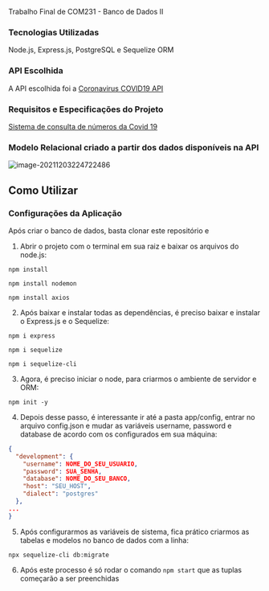 Trabalho Final de COM231 - Banco de Dados II



### Tecnologias Utilizadas

Node.js, Express.js, PostgreSQL e Sequelize ORM



### API Escolhida

A API escolhida foi a [Coronavirus COVID19 API](https://documenter.getpostman.com/view/10808728/SzS8rjbc#00030720-fae3-4c72-8aea-ad01ba17adf8)



### Requisitos e Especificações do Projeto

[Sistema de consulta de números da Covid 19](https://docs.google.com/document/d/1neDEdx3qQKZJbB2QRVFR94CtXXmDlEDb/edit?usp=sharing&ouid=104085836446388510855&rtpof=true&sd=true)



### Modelo Relacional criado a partir dos dados disponíveis na API

![image-20211203224722486](C:\Users\rtiof\AppData\Roaming\Typora\typora-user-images\image-20211203224722486.png)



## Como Utilizar

### Configurações da Aplicação

Após criar o banco de dados, basta clonar este repositório e

1. Abrir o projeto com o terminal em sua raiz e baixar os arquivos do node.js:

`npm install`

`npm install nodemon`

`npm install axios`

2. Após baixar e instalar todas as dependências, é preciso baixar e instalar o Express.js e o Sequelize:

`npm i express`

`npm i sequelize`

`npm i sequelize-cli`

3. Agora, é preciso iniciar o node, para criarmos o ambiente de servidor e ORM:

`npm init -y`

4. Depois desse passo, é interessante ir até a pasta app/config, entrar no arquivo config.json e mudar as variáveis username, password e database de acordo com os configurados em sua máquina:

```json
{
  "development": {
    "username": NOME_DO_SEU_USUARIO,
    "password": SUA_SENHA,
    "database": NOME_DO_SEU_BANCO,
    "host": "SEU_HOST",
    "dialect": "postgres"
  },
...
}
```

5. Após configurarmos as variáveis de sistema, fica prático criarmos as tabelas e modelos no banco de dados com a linha:

`npx sequelize-cli db:migrate`

6. Após este processo é só rodar o comando `npm start` que as tuplas começarão a ser preenchidas